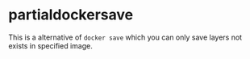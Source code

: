 # partialdockersave
This is a alternative of `docker save` which you can only save layers not exists in specified image.
